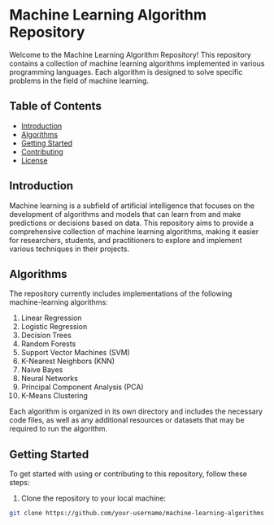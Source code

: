 # Machine Learning Algorithm Repository

Welcome to the Machine Learning Algorithm Repository! This repository contains a collection of machine learning algorithms implemented in various programming languages. Each algorithm is designed to solve specific problems in the field of machine learning.

## Table of Contents

- [Introduction](#introduction)
- [Algorithms](#algorithms)
- [Getting Started](#getting-started)
- [Contributing](#contributing)
- [License](#license)

## Introduction

Machine learning is a subfield of artificial intelligence that focuses on the development of algorithms and models that can learn from and make predictions or decisions based on data. This repository aims to provide a comprehensive collection of machine learning algorithms, making it easier for researchers, students, and practitioners to explore and implement various techniques in their projects.

## Algorithms

The repository currently includes implementations of the following machine-learning algorithms:

1. Linear Regression
2. Logistic Regression
3. Decision Trees
4. Random Forests
5. Support Vector Machines (SVM)
6. K-Nearest Neighbors (KNN)
7. Naive Bayes
8. Neural Networks
9. Principal Component Analysis (PCA)
10. K-Means Clustering

Each algorithm is organized in its own directory and includes the necessary code files, as well as any additional resources or datasets that may be required to run the algorithm.

## Getting Started

To get started with using or contributing to this repository, follow these steps:

1. Clone the repository to your local machine:

```bash
git clone https://github.com/your-username/machine-learning-algorithms.git

